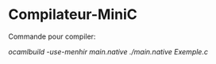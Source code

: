 # Compilateur-MiniC

Commande pour compiler:

*ocamlbuild -use-menhir main.native*
*./main.native Exemple.c*
